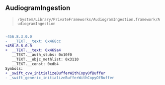 ## AudiogramIngestion

> `/System/Library/PrivateFrameworks/AudiogramIngestion.framework/AudiogramIngestion`

```diff

-456.8.3.0.0
-  __TEXT.__text: 0x468cc
+456.8.6.0.0
+  __TEXT.__text: 0x469a4
   __TEXT.__auth_stubs: 0x10f0
   __TEXT.__objc_methlist: 0x3110
   __TEXT.__const: 0xdb4
Symbols:
+ _swift_cvw_initializeBufferWithCopyOfBuffer
- _swift_generic_initializeBufferWithCopyOfBuffer

```

